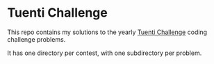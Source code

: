 # Tuenti Challenge

This repo contains my solutions to the yearly [Tuenti Challenge](https://contest.tuenti.net/) coding challenge problems.

It has one directory per contest, with one subdirectory per problem.
